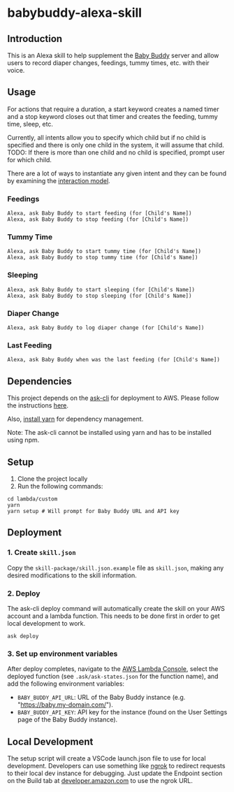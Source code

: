# babybuddy-alexa-skill

## Introduction

This is an Alexa skill to help supplement the [Baby Buddy](https://github.com/babybuddy/babybuddy) server and allow users to record diaper changes, feedings, tummy times, etc. with their voice.

## Usage

For actions that require a duration, a start keyword creates a named timer and a stop keyword closes out that timer and creates the feeding, tummy time, sleep, etc.

Currently, all intents allow you to specify which child but if no child is specified and there is only one child in the system, it will assume that child.  TODO:  If there is more than one child and no child is specified, prompt user for which child.

There are a lot of ways to instantiate any given intent and they can be found by examining the [interaction model](https://github.com/babybuddy/babybuddy-alexa-skill/blob/master/skill-package/interactionModels/custom/en-US.json).

### Feedings

```
Alexa, ask Baby Buddy to start feeding (for [Child's Name])
Alexa, ask Baby Buddy to stop feeding (for [Child's Name])
```

### Tummy Time

```
Alexa, ask Baby Buddy to start tummy time (for [Child's Name])
Alexa, ask Baby Buddy to stop tummy time (for [Child's Name])
```

### Sleeping

```
Alexa, ask Baby Buddy to start sleeping (for [Child's Name])
Alexa, ask Baby Buddy to stop sleeping (for [Child's Name])
```

### Diaper Change

```
Alexa, ask Baby Buddy to log diaper change (for [Child's Name])
```

### Last Feeding

```
Alexa, ask Baby Buddy when was the last feeding (for [Child's Name])
```

## Dependencies

This project depends on the [ask-cli](https://github.com/alexa/ask-cli) for deployment to AWS.  Please follow the instructions [here](https://github.com/alexa/ask-cli).

Also, [install yarn](https://yarnpkg.com/getting-started/install) for dependency management.

Note:  The ask-cli cannot be installed using yarn and has to be installed using npm.

## Setup

1. Clone the project locally
2. Run the following commands:

```
cd lambda/custom
yarn
yarn setup # Will prompt for Baby Buddy URL and API key
```

## Deployment

### 1. Create `skill.json`

Copy the `skill-package/skill.json.example` file as `skill.json`, making any desired modifications to the skill information.

### 2. Deploy

The ask-cli deploy command will automatically create the skill on your AWS account and a lambda function.  This needs to be done first in order to get local development to work.

```
ask deploy
```

### 3. Set up environment variables

After deploy completes, navigate to the [AWS Lambda Console](https://console.aws.amazon.com/lambda), select the deployed function (see `.ask/ask-states.json` for the function name), and add the following environment variables:

- `BABY_BUDDY_API_URL`: URL of the Baby Buddy instance (e.g. "https://baby.my-domain.com/").
- `BABY_BUDDY_API_KEY`: API key for the instance (found on the User Settings page of the Baby Buddy instance).

## Local Development

The setup script will create a VSCode launch.json file to use for local development.  Developers can use something like [ngrok](https://ngrok.com/download) to redirect requests to their local dev instance for debugging.  Just update the Endpoint section on the Build tab at [developer.amazon.com](https://developer.amazon.com) to use the ngrok URL.